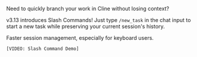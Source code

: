 Need to quickly branch your work in Cline without losing context?

v3.13 introduces Slash Commands! Just type `/new_task` in the chat input to start a new task while preserving your current session's history.

Faster session management, especially for keyboard users.

`[VIDEO: Slash Command Demo]`
